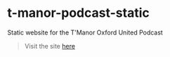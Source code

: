 # t-manor-podcast-static
Static website for the T'Manor Oxford United Podcast

>Visit the site [here](tmanor-podcast.co.uk)
